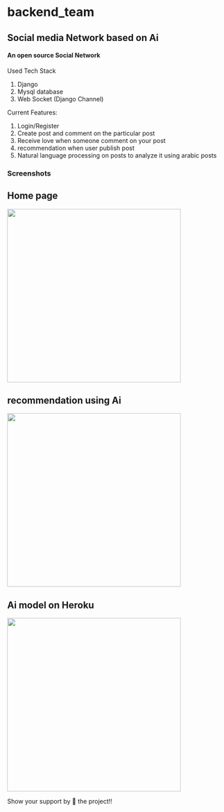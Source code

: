 # backend_team

## Social media Network based on Ai 

#### An open source Social Network

Used Tech Stack

1. Django
2. Mysql database
3. Web Socket (Django Channel)

Current Features:

1. Login/Register
2. Create post and comment on the particular post
3. Receive love when someone comment on your post
4. recommendation when user publish post 
5. Natural language processing on posts to analyze it using arabic posts

### Screenshots

## Home page

<img src="screenshots/one.png" height="400">

## recommendation using Ai 

<img src="screenshots/two.png" height="400">

## Ai model on Heroku

<img src="screenshots/three.png" height="400">

Show your support by 🌟 the project!!
